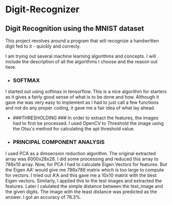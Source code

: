 # Digit-Recognizer #
## Digit Recognition using the MNIST dataset ##
This project revolves around a program that will recognize a handwritten digit fed to it - quickly and correcly.

I am trying out several machine learning algorithms and concepts. I will include the description of all the algorithms I choose and the reason out here.
* ### SOFTMAX ###
I started out using softmax in tensorflow. This is a nice algorithm for starters as it gives a fairly good sense of what is to be done and how. Although it gave me was very easy to implement as I had to just call a few functions and not do any proper coding, it gave me a fair idea of what lay ahead.

* ###THRESHOLDING ###
In order to extract the features, the images had to first be processed. I used OpenCV to Threshold the image using the Otsu's method for calculating the apt threshold value.

* ### PRINCIPAL COMPONENT ANALYSIS ### 
I used PCA as a dimsension reduction algorithm. The original extracted array was 6000x28x28. I did some processing and reduced this array to 786x10 array. Now, for PCA I had to calculate Eigen Vectors for features. But the Eigen AA' would give me 786x786 matrix which is too large to compute for vectors. I tried out A'A and this gave me a 10x10 matrix with the best Eigen vectors. Similarly, I applied this to the test images and extracted the features. Later I calulated the simple distance between the test_image and the given digits. The image with the least distance was predicted as the answer. I got an accuracy of 78.3%.  
